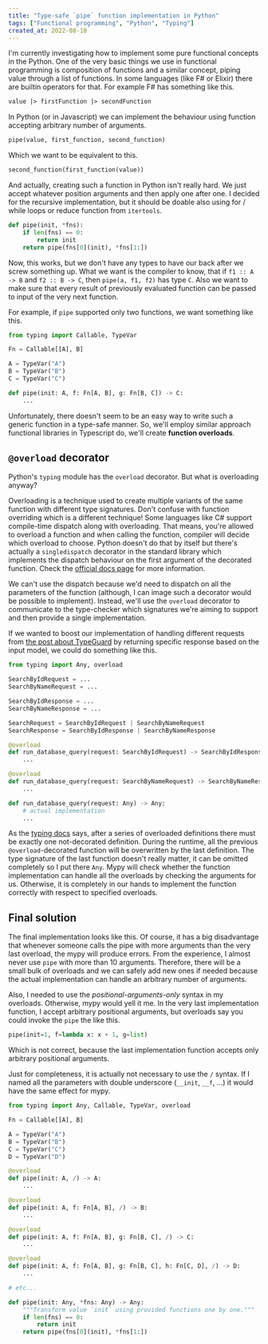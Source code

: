 ```yaml
---
title: "Type-safe `pipe` function implementation in Python"
tags: ["Functional programming", "Python", "Typing"]
created_at: 2022-08-10
---
```

I'm currently investigating how to implement some pure functional concepts in the Python. One of the very basic things we use in functional programming is composition of functions and a similar concept, piping value through a list of functions. In some languages (like F# or Elixir) there are builtin operators for that. For example F# has something like this.

```fsharp
value |> firstFunction |> secondFunction
```

In Python (or in Javascript) we can implement the behaviour using function accepting arbitrary number of arguments.

```python
pipe(value, first_function, second_function)
```

Which we want to be equivalent to this.

```python
second_function(first_function(value))
```

And actually, creating such a function in Python isn't really hard. We just accept whatever position arguments and then apply one after one. I decided for the recursive implementation, but it should be doable also using for / while loops or reduce function from `itertools`.

```python
def pipe(init, *fns):
    if len(fns) == 0:
        return init
    return pipe(fns[0](init), *fns[1:])
```

Now, this works, but we don't have any types to have our back after we screw something up. What we want is the compiler to know, that if `f1 :: A -> B` and `f2 :: B -> C`, then `pipe(a, f1, f2)` has type `C`. Also we want to make sure that every result of previously evaluated function can be passed to input of the very next function.

For example, if `pipe` supported only two functions, we want something like this.

```python
from typing import Callable, TypeVar

Fn = Callable[[A], B]

A = TypeVar("A")
B = TypeVar("B")
C = TypeVar("C")

def pipe(init: A, f: Fn[A, B], g: Fn[B, C]) -> C:
    ...
```

Unfortunately, there doesn't seem to be an easy way to write such a generic function in a type-safe manner. So, we'll employ similar approach functional libraries in Typescript do, we'll create **function overloads**.

## `@overload` decorator

Python's `typing` module has the `overload` decorator. But what is overloading anyway?

Overloading is a technique used to create multiple variants of the same function with different type signatures. Don't confuse with function overriding which is a different technique! Some languages like C# support compile-time dispatch along with overloading. That means, you're allowed to overload a function and when calling the function, compiler will decide which overload to choose. Python doesn't do that by itself but there's actually a `singledispatch` decorator in the standard library which implements the dispatch behaviour on the first argument of the decorated function. Check the [official docs page](https://docs.python.org/3/library/functools.html#functools.singledispatch) for more information.

We can't use the dispatch because we'd need to dispatch on all the parameters of the function (although, I can image such a decorator would be possible to implement). Instead, we'll use the `overload` decorator to communicate to the type-checker which signatures we're aiming to support and then provide a single implementation.

If we wanted to boost our implementation of handling different requests  from [the post about TypeGuard](blog/posts/2022/08-august/2022-08-09.md) by returning specific response based on the input model, we could do something like this.

```python
from typing import Any, overload

SearchByIdRequest = ...
SearchByNameRequest = ...

SearchByIdResponse = ...
SearchByNameResponse = ...

SearchRequest = SearchByIdRequest | SearchByNameRequest
SearchResponse = SearchByIdResponse | SearchByNameResponse

@overload
def run_database_query(request: SearchByIdRequest) -> SearchByIdResponse:
    ...

@overload
def run_database_query(request: SearchByNameRequest) -> SearchByNameResponse:
    ...

def run_database_query(request: Any) -> Any:
    # actual implementation
    ...
```

As the [typing docs](https://docs.python.org/3/library/typing.html#typing.overload) says, after a series of overloaded definitions there must be exactly one not-decorated definition. During the runtime, all the previous `@overload`-decorated function will be overwritten by the last definition. The type signature of the last function doesn't really matter, it can be omitted completely so I put there `Any`. Mypy will check whether the function implementation can handle all the overloads by checking the arguments for us. Otherwise, it is completely in our hands to implement the function correctly with respect to specified overloads.

## Final solution

The final implementation looks like this. Of course, it has a big disadvantage that whenever someone calls the pipe with more arguments than the very last overload, the mypy will produce errors. From the experience, I almost never use `pipe` with more than 10 arguments. Therefore, there will be a small bulk of overloads and we can safely add new ones if needed because the actual implementation can handle an arbitrary number of arguments.

Also, I needed to use the *positional-arguments-only* syntax in my overloads. Otherwise, mypy would  yell it me. In the very last implementation function, I accept arbitrary positional arguments, but overloads say you could invoke the `pipe` the like this.

```python
pipe(init=1, f=lambda x: x + 1, g=list)
```

Which is not correct, because the last implementation function accepts only arbitrary positional arguments.

Just for completeness, it is actually not necessary to use the `/` syntax. If I named all the parameters with double underscore (`__init`, `__f`, ...) it would have the same effect for mypy.


```python
from typing import Any, Callable, TypeVar, overload

Fn = Callable[[A], B]

A = TypeVar("A")
B = TypeVar("B")
C = TypeVar("C")
D = TypeVar("D")

@overload
def pipe(init: A, /) -> A:
    ...

@overload
def pipe(init: A, f: Fn[A, B], /) -> B:
    ...

@overload
def pipe(init: A, f: Fn[A, B], g: Fn[B, C], /) -> C:
    ...

@overload
def pipe(init: A, f: Fn[A, B], g: Fn[B, C], h: Fn[C, D], /) -> D:
    ...

# etc...

def pipe(init: Any, *fns: Any) -> Any:
    """Transform value `init` using provided functions one by one."""
    if len(fns) == 0:
        return init
    return pipe(fns[0](init), *fns[1:])
```
